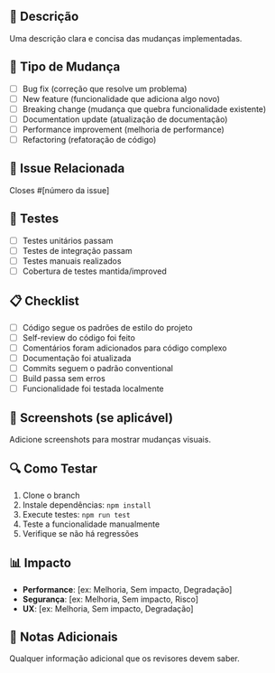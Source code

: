 ## 📝 Descrição
Uma descrição clara e concisa das mudanças implementadas.

## 🎯 Tipo de Mudança
- [ ] Bug fix (correção que resolve um problema)
- [ ] New feature (funcionalidade que adiciona algo novo)
- [ ] Breaking change (mudança que quebra funcionalidade existente)
- [ ] Documentation update (atualização de documentação)
- [ ] Performance improvement (melhoria de performance)
- [ ] Refactoring (refatoração de código)

## 🔗 Issue Relacionada
Closes #[número da issue]

## 🧪 Testes
- [ ] Testes unitários passam
- [ ] Testes de integração passam
- [ ] Testes manuais realizados
- [ ] Cobertura de testes mantida/improved

## 📋 Checklist
- [ ] Código segue os padrões de estilo do projeto
- [ ] Self-review do código foi feito
- [ ] Comentários foram adicionados para código complexo
- [ ] Documentação foi atualizada
- [ ] Commits seguem o padrão conventional
- [ ] Build passa sem erros
- [ ] Funcionalidade foi testada localmente

## 📸 Screenshots (se aplicável)
Adicione screenshots para mostrar mudanças visuais.

## 🔍 Como Testar
1. Clone o branch
2. Instale dependências: `npm install`
3. Execute testes: `npm run test`
4. Teste a funcionalidade manualmente
5. Verifique se não há regressões

## 📊 Impacto
- **Performance**: [ex: Melhoria, Sem impacto, Degradação]
- **Segurança**: [ex: Melhoria, Sem impacto, Risco]
- **UX**: [ex: Melhoria, Sem impacto, Degradação]

## 📝 Notas Adicionais
Qualquer informação adicional que os revisores devem saber. 